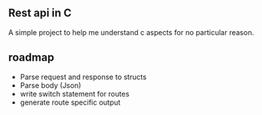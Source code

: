 ## Rest api in C
A simple project to help me understand c aspects for no particular reason.

## roadmap
- Parse request and response to structs
- Parse body (Json)
- write switch statement for routes
- generate route specific output
